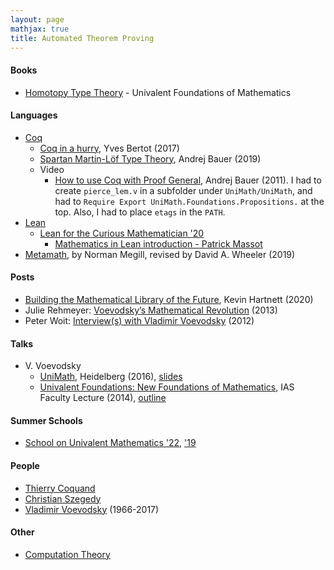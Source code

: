 ```yaml
---
layout: page
mathjax: true
title: Automated Theorem Proving
---
```

#### Books
* [Homotopy Type Theory](https://hott.github.io/book/nightly/hott-online-1274-gd98a32f.pdf) - Univalent Foundations of Mathematics

#### Languages
* [Coq](https://coq.inria.fr/)
  * [Coq in a hurry](https://cel.archives-ouvertes.fr/inria-00001173v6/document), Yves Bertot (2017)
  * [Spartan Martin-Löf Type Theory](https://unimath.github.io/Schools/2019-04-Birmingham/Part1_Spartan_Type_Theory/Spartan-Type-Theory.pdf), Andrej Bauer (2019)
  * Video
    * [How to use Coq with Proof General](https://www.youtube.com/watch?v=l6zqLJQCnzo), Andrej Bauer (2011). I had to create `pierce_lem.v` in a subfolder under `UniMath/UniMath`, and had to `Require Export UniMath.Foundations.Propositions.` at the top. Also, I had to place `etags` in the `PATH`.
* [Lean](https://en.wikipedia.org/wiki/Lean_(proof_assistant))
  * [Lean for the Curious Mathematician '20](https://www.youtube.com/watch?v=8mVOIGW5US4&list=PLlF-CfQhukNlxexiNJErGJd2dte_J1t1N&index=1)
    * [Mathematics in Lean introduction - Patrick Massot](https://www.youtube.com/watch?v=lw8EfTmWzRU&list=PLlF-CfQhukNlxexiNJErGJd2dte_J1t1N&index=4)
* [Metamath](http://us.metamath.org/downloads/metamath.pdf), by Norman Megill, revised by David A. Wheeler (2019)

#### Posts
* [Building the Mathematical Library of the Future](https://www.quantamagazine.org/building-the-mathematical-library-of-the-future-20201001/), Kevin Hartnett (2020)
* Julie Rehmeyer: [Voevodsky’s Mathematical Revolution](https://blogs.scientificamerican.com/guest-blog/voevodskye28099s-mathematical-revolution/) (2013)
* Peter Woit: [Interview(s) with Vladimir Voevodsky](http://www.math.columbia.edu/~woit/wordpress/?p=4975) (2012)

#### Talks
* V. Voevodsky
  * [UniMath](https://www.youtube.com/watch?v=gOBqROtRoPA), Heidelberg (2016), [slides](https://www.math.ias.edu/vladimir/sites/math.ias.edu.vladimir/files/2016_09_22_HLF_Heidelberg.pdf)
  * [Univalent Foundations: New Foundations of Mathematics](https://www.youtube.com/watch?v=E9RiR9AcXeE), IAS Faculty Lecture (2014), [outline](https://www.ias.edu/ideas/2014/voevodsky-origins)

#### Summer Schools
* [School on Univalent Mathematics '22](https://unimath.github.io/cortona2022/), ['19](https://unimath.github.io/Schools/)

#### People
* [Thierry Coquand](http://www.cse.chalmers.se/~coquand/)
* [Christian Szegedy](https://research.google/people/ChristianSzegedy/)
* [Vladimir Voevodsky](https://www.math.ias.edu/vladimir/home) (1966-2017)


#### Other
* [Computation Theory](computation_theory.md)

